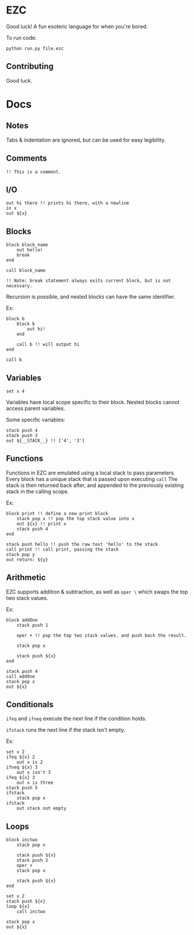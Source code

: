 # EZC

Good luck! A fun esoteric language for when you're bored.

To run code:

```
python run.py file.ezc
```

## Contributing

Good luck.

# Docs

## Notes

Tabs & indentation are ignored, but can be used for easy legibility.

## Comments

```
!! This is a comment.
```

## I/O

```
out hi there !! prints hi there, with a newline
in x
out ${x}
```


## Blocks

```
block block_name
	out hello!
	break
end

call block_name

!! Note: break statement always exits current block, but is not necessary.
```

Recursion is possible, and nested blocks can have the same identifier.

Ex:
```
block b
	block b
		out hi!
	end
	
	call b !! will output hi
end

call b
```

## Variables

```
set x 4
```

Variables have local scope specific to their block. Nested blocks cannot access parent variables.

Some specific variables:
```
stack push 4
stack push 3
out ${__STACK__} !! ['4', '3']
```

## Functions

Functions in EZC are emulated using a local stack to pass parameters.
Every block has a unique stack that is passed upon executing `call`
The stack is then returned back after, and appended to the previously existing stack in the calling scope.

Ex:
```
block print !! define a new print block
	stack pop x !! pop the top stack value into x
	out ${x} !! print x
	stack push 4
end

stack push hello !! push the raw text 'hello' to the stack
call print !! call print, passing the stack
stack pop y
out return: ${y}
```

## Arithmetic

EZC supports addition & subtraction, as well as `oper \` which swaps the top two stack values.

Ex:
```
block addOne
	stack push 1
	
	oper + !! pop the top two stack values, and push back the result.
	
	stack pop x
	
	stack push ${x}
end

stack push 4
call addOne
stack pop x
out ${x}
```

## Conditionals

`ifeq` and `ifneq` execute the next line if the condition holds.

`ifstack` runs the next line if the stack isn't empty.

Ex:

```
set x 2
ifeq ${x} 2
	out x is 2
ifneq ${x} 3
	out x isn't 3
ifeq ${x} 3
	out x is three
stack push 5
ifstack
	stack pop x
ifstack
	out stack not empty
```

## Loops

```
block inctwo
	stack pop x
	
	stack push ${x}
	stack push 2
	oper +
	stack pop x
	
	stack push ${x}
end

set x 2
stack push ${x}
loop ${x}
	call inctwo
	
stack pop x
out ${x}
```
